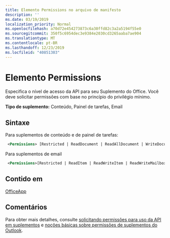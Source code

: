 ```yaml
---
title: Elemento Permissions no arquivo de manifesto
description: ''
ms.date: 03/19/2019
localization_priority: Normal
ms.openlocfilehash: a70d72e454273873c6a30ffd82c3a2a5194f55e0
ms.sourcegitcommit: 350f5c6954dec3e9384e2030cd3265aaba7ae904
ms.translationtype: MT
ms.contentlocale: pt-BR
ms.lasthandoff: 12/23/2019
ms.locfileid: "40851303"
---
```

# <a name="permissions-element"></a>Elemento Permissions

Especifica o nível de acesso da API para seu Suplemento do Office. Você deve solicitar permissões com base no princípio do privilégio mínimo.

**Tipo de suplemento:** Conteúdo, Painel de tarefas, Email

## <a name="syntax"></a>Sintaxe

Para suplementos de conteúdo e de painel de tarefas:

```XML
 <Permissions> [Restricted | ReadDocument | ReadAllDocument | WriteDocument | ReadWriteDocument]</Permissions>
```

Para suplementos de email

```XML
 <Permissions>[Restricted | ReadItem | ReadWriteItem | ReadWriteMailbox]</Permissions>
```

## <a name="contained-in"></a>Contido em

[OfficeApp](officeapp.md)

## <a name="remarks"></a>Comentários

Para obter mais detalhes, consulte [solicitando permissões para uso da API em suplementos](/office/dev/add-ins/develop/requesting-permissions-for-api-use-in-content-and-task-pane-add-ins) e [noções básicas sobre permissões de suplementos do Outlook](/outlook/add-ins/understanding-outlook-add-in-permissions).
